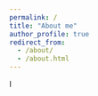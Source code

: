 ```yaml
---
permalink: /
title: "About me"
author_profile: true
redirect_from: 
  - /about/
  - /about.html
---
```


I
